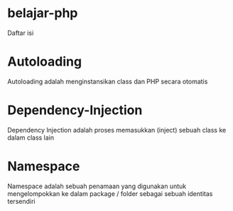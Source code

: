 # belajar-php

Daftar isi
# Autoloading
  Autoloading adalah menginstansikan class dan PHP secara otomatis
  
# Dependency-Injection
  Dependency Injection adalah proses memasukkan (inject) sebuah class ke dalam class lain

# Namespace
  Namespace adalah sebuah penamaan yang digunakan untuk mengelompokkan ke dalam package / folder sebagai sebuah identitas tersendiri
